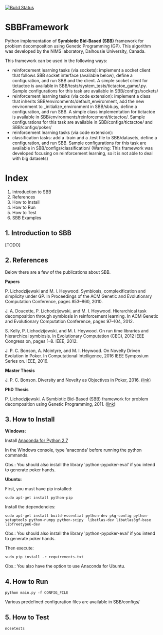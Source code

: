[![Build Status](https://travis-ci.org/jpbonson/SBBFramework.svg?branch=master)](https://travis-ci.org/jpbonson/SBBFramework)

# SBBFramework
Python implementation of **Symbiotic Bid-Based (SBB)** framework for problem decomposition using Genetic Programming (GP). This algorithm was developed by the NIMS laboratory, Dalhousie University, Canada.

This framework can be used in the following ways:

- reinforcement learning tasks (via sockets): 
implement a socket client that follows SBB socket interface (available below), define a configuration, and run SBB and the client. A simple socket client for tictactoe is available in SBB/tests/system_tests/tictactoe_game/.py. Sample configurations for this task are available in SBB/configs/sockets/
- reinforcement learning tasks (via code extension): implement a class that inherits SBB/environments/default_environment, add the new environment to _initialize_environment in SBB/sbb.py, define a configuration, and run SBB. A simple class implementation for tictactoe is available in SBB/environments/reinforcement/tictactoe/. Sample configurations for this task are available in SBB/configs/tictactoe/ and SBB/configs/poker/
- reinforcement learning tasks (via code extension): 
- classification tasks: add a .train and a .test file to SBB/datasets, define a configuration, and run SBB. Sample configurations for this task are available in SBB/configs/classification/ (Warning: This framework was developed focusing on reinforcement learning, so it is not able to deal with big datasets)

# Index
1. Introduction to SBB
2. References
3. How to Install
4. How to Run
5. How to Test
6. SBB Examples

## 1. Introduction to SBB
[TODO]

## 2. References

Below there are a few of the publications about SBB.

**Papers**

P. Lichodzijewski and M. I. Heywood. Symbiosis, complexification and simplicity under GP. In Proceedings of the ACM Genetic and Evolutionary Computation Conference, pages 853–860, 2010.

J. A. Doucette, P. Lichodzijewski, and M. I. Heywood. Hierarchical task decomposition through symbiosis in reinforcement learning. In ACM Genetic and Evolutionary Computation Conference, pages 97–104, 2012.

S. Kelly, P. Lichodzijewski, and M. I. Heywood. On run time libraries and hierarchical symbiosis. In Evolutionary Computation (CEC), 2012 IEEE Congress on, pages 1–8. IEEE, 2012.

J. P. C. Bonson, A. Mcintyre, and M. I. Heywood. On Novelty Driven Evolution in Poker. In Computational Intelligence, 2016 IEEE Symposium Series on. IEEE, 2016.

**Master Thesis**

J. P. C. Bonson. Diversity and Novelty as Objectives in Poker, 2016. ([link](http://web.cs.dal.ca/~mheywood/Thesis/JPCBonson.pdf))

**PhD Thesis**

P. Lichodzijewski. A Symbiotic Bid-Based (SBB) framework for problem decomposition using Genetic Programming, 2011. ([link](http://web.cs.dal.ca/~mheywood/Thesis/PLichodzijewski.pdf))

## 3. How to Install

**Windows:**

Install [Anaconda for Python 2.7](http://continuum.io/downloads)

In the Windows console, type 'anaconda' before running the python commands.

Obs.: You should also install the library 'python-pypoker-eval' if you intend to generate poker hands.

**Ubuntu:**

First, you must have pip installed:
```
sudo apt-get install python-pip
```

Install the dependencies:
```
sudo apt-get install build-essential python-dev pkg-config python-setuptools python-numpy python-scipy  libatlas-dev libatlas3gf-base libfreetype6-dev
```

Obs.: You should also install the library 'python-pypoker-eval' if you intend to generate poker hands.

Then execute:
```
sudo pip install -r requirements.txt
```
Obs.: You also have the option to use Anaconda for Ubuntu.

## 4. How to Run

```
python main.py -f CONFIG_FILE
```

Various predefined configuration files are available in SBB/configs/

## 5. How to Test

```
nosetests
```